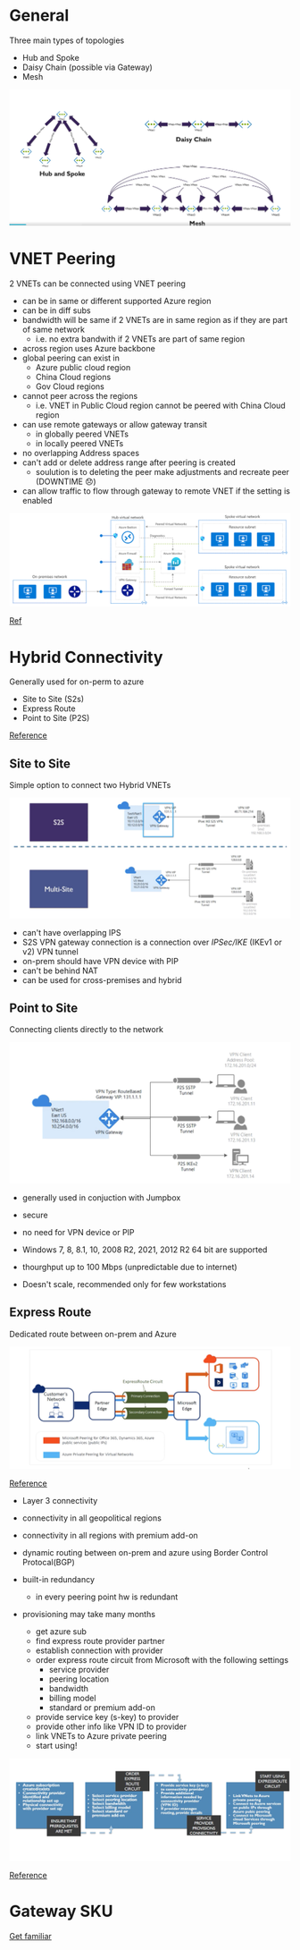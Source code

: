 # General

Three main types of topologies

* Hub and Spoke
* Daisy Chain (possible via Gateway)
* Mesh


![image topology](./img/azure-topology.png)

# VNET Peering

2 VNETs can be connected using VNET peering

* can be in same or different supported Azure region
* can be in diff subs
* bandwidth will be same if 2 VNETs are in same region as if they are part of same network 
    * i.e. no extra bandwith if 2 VNETs are part of same region
* across region uses Azure backbone
* global peering can exist in 
    * Azure public cloud region
    * China Cloud regions
    * Gov Cloud regions
* cannot peer across the regions
    * i.e. VNET in Public Cloud region cannot be peered with China Cloud region
* can use remote gateways or allow gateway transit
    * in globally peered VNETs
    * in locally peered VNETs
* no overlapping Address spaces
* can't add or delete address range after peering is created
    * soulution is to deleting the peer make adjustments and recreate peer (DOWNTIME 😞)
* can allow traffic to flow through gateway to remote VNET if the setting is enabled


![image hub-spoke-peering](./img/hub-spoke-peering.png)

[Ref](https://docs.microsoft.com/en-us/azure/architecture/reference-architectures/hybrid-networking/hub-spoke)

# Hybrid Connectivity

Generally used for on-perm to azure

* Site to Site (S2s)
* Express Route
* Point to Site (P2S)

[Reference](https://docs.microsoft.com/en-us/azure/vpn-gateway/design)
## Site to Site

Simple option to connect two Hybrid VNETs

![image](./img/s2s.png)

* can't have overlapping IPS
* S2S VPN gateway connection is a connection over *IPSec/IKE* (IKEv1 or v2) VPN tunnel
* on-prem should have VPN device with PIP
* can't be behind NAT
* can be used for cross-premises and hybrid

## Point to Site

Connecting clients directly to the network

![image](./img/p2s.png)

* generally used in conjuction with Jumpbox

* secure
* no need for VPN device or PIP
* Windows 7, 8, 8.1, 10, 2008 R2, 2021, 2012 R2 64 bit are supported
* thourghput up to 100 Mbps (unpredictable due to internet)
* Doesn't scale, recommended only for few workstations

## Express Route

Dedicated route between on-prem and Azure

![image](./img/express.png)

[Reference](https://docs.microsoft.com/en-us/azure/expressroute/expressroute-introduction)

* Layer 3 connectivity
* connectivity in all geopolitical regions
* connectivity in all regions with premium add-on
* dynamic routing between on-prem and azure using Border Control Protocal(BGP)
* built-in redundancy
    * in every peering point hw is redundant

* provisioning may take many months
    * get azure sub
    * find express route provider partner
    * establish connection with provider
    * order express route circuit from Microsoft with the following settings
        * service provider
        * peering location
        * bandwidth
        * billing model
        * standard or premium add-on
    * provide service key (s-key) to provider
    * provide other info like VPN ID to provider
    * link VNETs to Azure private peering
    * start using!

![image](./img/express-workflow.png)

[Reference](https://docs.microsoft.com/en-us/azure/expressroute/expressroute-workflows)

# Gateway SKU

[Get familiar](https://docs.microsoft.com/en-us/azure/vpn-gateway/vpn-gateway-about-vpngateways#gwsku)